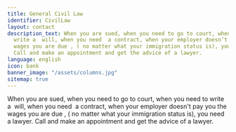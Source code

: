 ```yaml
---
title: General Civil Law
identifier: CivilLaw
layout: contact
description_text: When you are sued, when you need to go to court, when you need to
  write a  will, when you need  a contract, when your employer doesn’t pay you the
  wages you are due , ( no matter what your immigration status is), you need a lawyer.
  Call and make an appointment and get the advice of a lawyer.
language: english
icon: bank
banner_image: "/assets/columns.jpg"
sitemap: true
---
```


When you are sued, when you need to go to court, when you need to write a  will, when you need  a contract, when your employer doesn't pay you the wages you are due , ( no matter what your immigration status is), you need a lawyer. Call and make an appointment and get the advice of a lawyer.